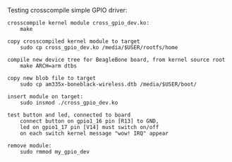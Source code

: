 Testing crosscompile simple GPIO driver:

    crosscompile kernel module cross_gpio_dev.ko:
        make

    copy crosscompiled kernel module to target
        sudo cp cross_gpio_dev.ko /media/$USER/rootfs/home

    compile new device tree for BeagleBone board, from kernel source root
        make ARCH=arm dtbs

    copy new blob file to target
        sudo cp am335x-boneblack-wireless.dtb /media/$USER/boot/

    insert module on target:
        sudo insmod ./cross_gpio_dev.ko

    test button and led, connected to board
        connect button on gpio1_16 pin [R13] to GND,
        led on gpio1_17 pin [V14] must switch on/off
        on each switch kernel message "wow! IRQ" appear

    remove module:
        sudo rmmod my_gpio_dev
